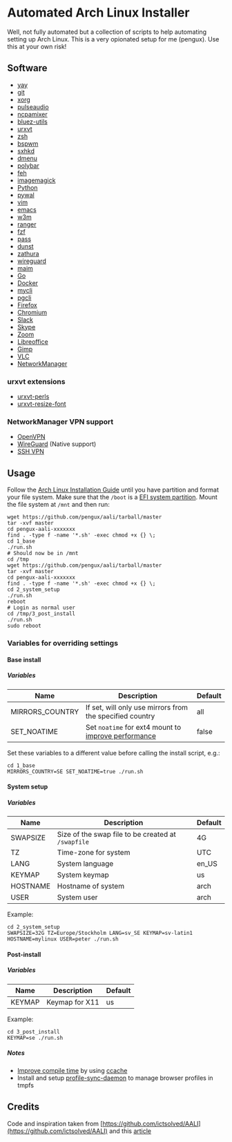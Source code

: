 # Automated Arch Linux Installer
Well, not fully automated but a collection of scripts to help automating setting up Arch Linux. This is a very opionated setup for me (pengux). Use this at your own risk!

## Software
- [yay](https://aur.archlinux.org/packages/yay/)
- [git](https://aur.archlinux.org/packages/yay/)
- [xorg](https://wiki.archlinux.org/index.php/xorg)
- [pulseaudio](https://wiki.archlinux.org/index.php/PulseAudio)
- [ncpamixer](https://github.com/fulhax/ncpamixer)
- [bluez-utils](https://www.archlinux.org/packages/extra/x86_64/bluez-utils/)
- [urxvt](https://wiki.archlinux.org/index.php/Rxvt-unicode)
- [zsh](https://wiki.archlinux.org/index.php/zsh)
- [bspwm](https://wiki.archlinux.org/index.php/bspwm)
- [sxhkd](https://wiki.archlinux.org/index.php/sxhkd)
- [dmenu](https://wiki.archlinux.org/index.php/dmenu)
- [polybar](https://wiki.archlinux.org/index.php/polybar)
- [feh](https://wiki.archlinux.org/index.php/Feh)
- [imagemagick](https://wiki.archlinux.org/index.php/ImageMagick)
- [Python](https://wiki.archlinux.org/index.php/python)
- [pywal](https://github.com/dylanaraps/pywal)
- [vim](https://wiki.archlinux.org/index.php/vim)
- [emacs](https://wiki.archlinux.org/index.php/emacs)
- [w3m](https://www.archlinux.org/packages/extra/x86_64/w3m/)
- [ranger](https://aur.archlinux.org/packages/ranger-git/)
- [fzf](https://wiki.archlinux.org/index.php/fzf)
- [pass](https://wiki.archlinux.org/index.php/pass)
- [dunst](https://wiki.archlinux.org/index.php/dunst)
- [zathura](https://wiki.archlinux.org/index.php/zathura)
- [wireguard](https://wiki.archlinux.org/index.php/WireGuard)
- [maim](https://www.archlinux.org/packages/community/x86_64/maim/)
- [Go](https://wiki.archlinux.org/index.php/go)
- [Docker](https://wiki.archlinux.org/index.php/go)
- [mycli](https://aur.archlinux.org/packages/mycli/)
- [pgcli](https://aur.archlinux.org/packages/pgcli/)
- [Firefox](https://wiki.archlinux.org/index.php/firefox)
- [Chromium](https://wiki.archlinux.org/index.php/Chromium)
- [Slack](https://aur.archlinux.org/packages/slack-desktop/)
- [Skype](https://aur.archlinux.org/packages/skypeforlinux-stable-bin/)
- [Zoom](https://aur.archlinux.org/packages/zoom/)
- [Libreoffice](https://wiki.archlinux.org/index.php/LibreOffice)
- [Gimp](https://wiki.archlinux.org/index.php/GIMP)
- [VLC](https://wiki.archlinux.org/index.php/VLC_media_player)
- [NetworkManager](https://wiki.archlinux.org/index.php/NetworkManager)

### urxvt extensions
- [urxvt-perls](https://www.archlinux.org/packages/community/any/urxvt-perls/)
- [urxvt-resize-font](https://github.com/simmel/urxvt-resize-font)

### NetworkManager VPN support
- [OpenVPN](https://wiki.archlinux.org/index.php/Networkmanager-openvpn)
- [WireGuard](https://wiki.archlinux.org/index.php/WireGuard) (Native support)
- [SSH VPN](https://aur.archlinux.org/packages/networkmanager-ssh-git/)

## Usage
Follow the [Arch Linux Installation Guide](https://wiki.archlinux.org/index.php/Installation_guide) until you have partition and format your file system. Make sure that the `/boot` is a [EFI system partition](https://wiki.archlinux.org/index.php/EFI_system_partition). Mount the file system at `/mnt` and then run:

```
wget https://github.com/pengux/aali/tarball/master
tar -xvf master
cd pengux-aali-xxxxxxx
find . -type f -name '*.sh' -exec chmod +x {} \;
cd 1_base
./run.sh
# Should now be in /mnt
cd /tmp
wget https://github.com/pengux/aali/tarball/master
tar -xvf master
cd pengux-aali-xxxxxxx
find . -type f -name '*.sh' -exec chmod +x {} \;
cd 2_system_setup
./run.sh
reboot
# Login as normal user
cd /tmp/3_post_install
./run.sh
sudo reboot
```

### Variables for overriding settings

#### Base install

##### Variables
| Name            | Description                                                                                                            | Default |
| ---             | ---                                                                                                                    | ---     |
| MIRRORS_COUNTRY | If set, will only use mirrors from the specified country                                                               | all     |
| SET_NOATIME     | Set `noatime` for ext4 mount to [improve performance](https://wiki.archlinux.org/index.php/Ext4#Improving_performance) | false   |

Set these variables to a different value before calling the install script, e.g.:
```
cd 1_base
MIRRORS_COUNTRY=SE SET_NOATIME=true ./run.sh
```

#### System setup

##### Variables
| Name     | Description                                        | Default |
| ---      | ---                                                | ---     |
| SWAPSIZE | Size of the swap file to be created at `/swapfile` | 4G      |
| TZ       | Time-zone for system                               | UTC     |
| LANG     | System language                                    | en_US   |
| KEYMAP   | System keymap                                      | us      |
| HOSTNAME | Hostname of system                                 | arch    |
| USER     | System user                                        | arch    |

Example:
```
cd 2_system_setup
SWAPSIZE=32G TZ=Europe/Stockholm LANG=sv_SE KEYMAP=sv-latin1 HOSTNAME=mylinux USER=peter ./run.sh
```

#### Post-install

##### Variables
| Name     | Description          | Default |
| ---      | ---                  | ---     |
| KEYMAP       | Keymap for X11 | us     |

Example:
```
cd 3_post_install
KEYMAP=se ./run.sh
```

##### Notes
- [Improve compile time](https://wiki.archlinux.org/index.php/Makepkg#Improving_compile_times) by using [ccache](https://wiki.archlinux.org/index.php/Ccache)
- Install and setup [profile-sync-daemon](https://wiki.archlinux.org/index.php/Profile-sync-daemon) to manage browser profiles in tmpfs

## Credits
Code and inspiration taken from [https://github.com/ictsolved/AALI](https://github.com/ictsolved/AALI) and this [article](https://steemit.com/linux/@saradgajurel/automated-arch-linux-installer-aali-shell-script)
